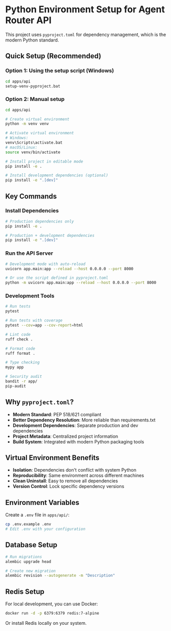 # Python Environment Setup for Agent Router API

This project uses `pyproject.toml` for dependency management, which is the modern Python standard.

## Quick Setup (Recommended)

### Option 1: Using the setup script (Windows)
```bash
cd apps/api
setup-venv-pyproject.bat
```

### Option 2: Manual setup
```bash
cd apps/api

# Create virtual environment
python -m venv venv

# Activate virtual environment
# Windows:
venv\Scripts\activate.bat
# macOS/Linux:
source venv/bin/activate

# Install project in editable mode
pip install -e .

# Install development dependencies (optional)
pip install -e ".[dev]"
```

## Key Commands

### Install Dependencies
```bash
# Production dependencies only
pip install -e .

# Production + development dependencies
pip install -e ".[dev]"
```

### Run the API Server
```bash
# Development mode with auto-reload
uvicorn app.main:app --reload --host 0.0.0.0 --port 8000

# Or use the script defined in pyproject.toml
python -m uvicorn app.main:app --reload --host 0.0.0.0 --port 8000
```

### Development Tools
```bash
# Run tests
pytest

# Run tests with coverage
pytest --cov=app --cov-report=html

# Lint code
ruff check .

# Format code
ruff format .

# Type checking
mypy app

# Security audit
bandit -r app/
pip-audit
```

## Why `pyproject.toml`?

- **Modern Standard**: PEP 518/621 compliant
- **Better Dependency Resolution**: More reliable than requirements.txt
- **Development Dependencies**: Separate production and dev dependencies
- **Project Metadata**: Centralized project information
- **Build System**: Integrated with modern Python packaging tools

## Virtual Environment Benefits

- **Isolation**: Dependencies don't conflict with system Python
- **Reproducibility**: Same environment across different machines
- **Clean Uninstall**: Easy to remove all dependencies
- **Version Control**: Lock specific dependency versions

## Environment Variables

Create a `.env` file in `apps/api/`:
```bash
cp .env.example .env
# Edit .env with your configuration
```

## Database Setup

```bash
# Run migrations
alembic upgrade head

# Create new migration
alembic revision --autogenerate -m "Description"
```

## Redis Setup

For local development, you can use Docker:
```bash
docker run -d -p 6379:6379 redis:7-alpine
```

Or install Redis locally on your system.
